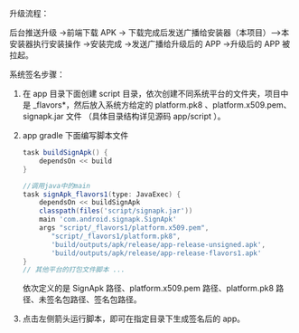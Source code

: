 升级流程：

后台推送升级 ->前端下载 APK -> 下载完成后发送广播给安装器（本项目）-->本安装器执行安装操作 ->安装完成 ->发送广播给升级后的 APP ->升级后的 APP 被拉起。

系统签名步骤：

1. 在 app 目录下面创建 script 目录，依次创建不同系统平台的文件夹，项目中是 _flavors*，然后放入系统方给定的 platform.pk8 、platform.x509.pem、signapk.jar 文件 （具体目录结构详见源码 app/script ）。

2. app gradle 下面编写脚本文件

   ```groovy
   task buildSignApk() {
       dependsOn << build
   }
   
   //调用java中的main
   task signApk_flavors1(type: JavaExec) {
       dependsOn << buildSignApk
       classpath(files('script/signapk.jar'))
       main 'com.android.signapk.SignApk'
       args "script/_flavors1/platform.x509.pem",
          "script/_flavors1/platform.pk8",
          'build/outputs/apk/release/app-release-unsigned.apk',
          'build/outputs/apk/release/app-release-flavors1.apk'
   }
   // 其他平台的打包文件脚本 ...
   ```

   依次定义的是 SignApk 路径、platform.x509.pem 路径、platform.pk8 路径、未签名包路径、签名包路径。

3. 点击左侧箭头运行脚本，即可在指定目录下生成签名后的 app。
